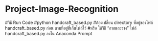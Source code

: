 # Project-Image-Recognition
#วิธี Run Code
#python handcraft_based.py
#ต้องเปลี่ยน directory ที่อยู่ของไฟล์ handcraft_based.py ก่อน ตามที่อยู่ที่เก็บไฟล์ไว้
#หรือ ใช้วิธี “ลากและวาง” ไฟล์ handcraft_based.py ลงใน Anaconda Prompt
